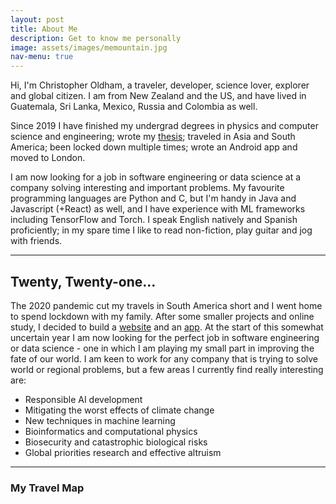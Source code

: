 ```yaml
---
layout: post
title: About Me
description: Get to know me personally
image: assets/images/memountain.jpg
nav-menu: true
---
```


Hi, I'm Christopher Oldham, a traveler, developer, science lover, explorer and global citizen. I am from New Zealand and the US, and have lived in Guatemala, Sri Lanka, Mexico, Russia and Colombia as well.

Since 2019 I have finished my undergrad degrees in physics and computer science and engineering; wrote my [thesis](404.html); traveled in Asia and South America; been locked down multiple times; wrote an Android app and moved to London.

I am now looking for a job in software engineering or data science at a company solving interesting and important problems. My favourite programming languages are Python and C, but I'm handy in Java and Javascript (+React) as well, and I have experience with ML frameworks including TensorFlow and Torch. I speak English natively and Spanish proficiently; in my spare time I like to read non-fiction, play guitar and jog with friends.

<hr class="major" />

## Twenty, Twenty-one...

The 2020 pandemic cut my travels in South America short and I went home to spend lockdown with my family. After some smaller projects and online study, I decided to build a [website](404.html) and an [app](404.html). At the start of this somewhat uncertain year I am now looking for the perfect job in software engineering or data science - one in which I am playing my small part in improving the fate of our world. I am keen to work for any company that is trying to solve world or regional problems, but a few areas I currently find really interesting are:

- Responsible AI development
- Mitigating the worst effects of climate change
- New techniques in machine learning
- Bioinformatics and computational physics
- Biosecurity and catastrophic biological risks
- Global priorities research and effective altruism

<hr class="major"/>

### My Travel Map

<script src="https://www.amcharts.com/lib/3/ammap.js" type="text/javascript"></script>
<script src="https://www.amcharts.com/lib/3/maps/js/worldHigh.js" type="text/javascript"></script>
<script src="https://www.amcharts.com/lib/3/themes/dark.js" type="text/javascript"></script>
<div id="mapdiv" style="width: 1000px; height: 450px;"></div>
<script type="text/javascript">
var map = AmCharts.makeChart("mapdiv",{
type: "map",
theme: "dark",
projection: "lambert",
panEventsEnabled : true,
backgroundColor : "#535364",
backgroundAlpha : 0.25,
zoomControl: {
zoomControlEnabled : true
},
dataProvider : {
map : "worldHigh",
getAreasFromMap : true,
areas :
[
	{
		"id": "BE",
		"showAsSelected": true
	},
	{
		"id": "BG",
		"showAsSelected": true
	},
	{
		"id": "CZ",
		"showAsSelected": true
	},
	{
		"id": "FR",
		"showAsSelected": true
	},
	{
		"id": "DE",
		"showAsSelected": true
	},
	{
		"id": "GR",
		"showAsSelected": true
	},
	{
		"id": "IT",
		"showAsSelected": true
	},
	{
		"id": "NL",
		"showAsSelected": true
	},
	{
		"id": "PT",
		"showAsSelected": true
	},
	{
		"id": "RU",
		"showAsSelected": true
	},
	{
		"id": "ES",
		"showAsSelected": true
	},
	{
		"id": "CH",
		"showAsSelected": true
	},
	{
		"id": "TR",
		"showAsSelected": true
	},
	{
		"id": "GB",
		"showAsSelected": true
	},
	{
		"id": "VA",
		"showAsSelected": true
	},
	{
		"id": "CA",
		"showAsSelected": true
	},
	{
		"id": "DO",
		"showAsSelected": true
	},
	{
		"id": "GT",
		"showAsSelected": true
	},
	{
		"id": "MX",
		"showAsSelected": true
	},
	{
		"id": "US",
		"showAsSelected": true
	},
	{
		"id": "CO",
		"showAsSelected": true
	},
	{
		"id": "EG",
		"showAsSelected": true
	},
	{
		"id": "MA",
		"showAsSelected": true
	},
	{
		"id": "CN",
		"showAsSelected": true
	},
	{
		"id": "HK",
		"showAsSelected": true
	},
	{
		"id": "IN",
		"showAsSelected": true
	},
	{
		"id": "MY",
		"showAsSelected": true
	},
	{
		"id": "NP",
		"showAsSelected": true
	},
	{
		"id": "KR",
		"showAsSelected": true
	},
	{
		"id": "LK",
		"showAsSelected": true
	},
	{
		"id": "TH",
		"showAsSelected": true
	},
	{
		"id": "AE",
		"showAsSelected": true
	},
	{
		"id": "VN",
		"showAsSelected": true
	},
	{
		"id": "AU",
		"showAsSelected": true
	},
	{
		"id": "NZ",
		"showAsSelected": true
	}
]
},
areasSettings : {
autoZoom : true,
color : "#B4B4B7",
colorSolid : "#84ADE9",
selectedColor : "#84ADE9",
outlineColor : "#666666",
rollOverColor : "#9EC2F7",
rollOverOutlineColor : "#000000"
}
});
</script>
